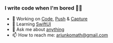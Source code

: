 ### I write code when I'm bored 👨‍💻

- 🔭 Working on [Code](https://code.techulus.com), [Push](https://push.techulus.com) & [Capture](https://capture.techulus.in)
- 🌱 Learning [SwiftUI](https://github.com/arjunkomath?tab=repositories&q=swiftui&type=source&language=swift)
- 💬 Ask me about [anything](https://github.com/arjunkomath/ama)
- 📫 How to reach me: arjunkomath@gmail.com
